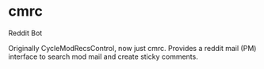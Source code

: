 # cmrc
Reddit Bot

Originally CycleModRecsControl, now just cmrc.  Provides a reddit mail (PM) interface to search mod mail and create sticky comments.

